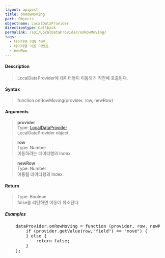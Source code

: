 ```yaml
---
layout: apipost
title: onRowMoving
part: Objects
objectname: LocalDataProvider
directiontype: Callback
permalink: /api/LocalDataProvider/onRowMoving/
tags:
  - 데이터행 이동 직전
  - 데이터행 이동 이벤트
  - newRow
---
```



#### Description

> LocalDataProvider에 데이터행이 이동되기 직전에 호출된다.

#### Syntax

> function onRowMoving(provider, row, newRow)

#### Arguments

> **provider**  
> Type: [LocalDataProvider](/api/LocalDataProvider/)  
> LocalDataProvider object.  

> **row**  
> Type: Number  
> 이동하려는 데이터행의 Index.  

> **newRow**  
> Type: Number  
> 이동될 데이터행의 Index.  

#### Return

> Type: Boolean  
> false를 리턴하면 이동이 취소된다.

##### Examples 

<pre class="prettyprint">
    dataProvider.onRowMoving = function (provider, row, newRow) {
        if (provider.getValue(row,"field") == "move") {
        } else {
            return false;
        }
    };
</pre>

